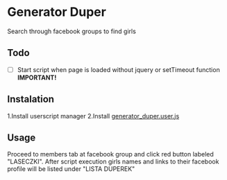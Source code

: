 # Generator Duper
Search through facebook groups to find girls

## Todo
- [ ] Start script when page is  loaded without jquery or setTimeout function **IMPORTANT!**


## Instalation
1.Install userscript manager
2.Install [generator_duper.user.js](generator_duper.user.js)

## Usage

Proceed to members tab at facebook group and click red button labeled "LASECZKI". After script execution girls names and links to their facebook profile will be listed under "LISTA DUPEREK"